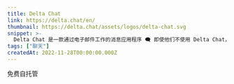 ```yaml
---
title: Delta Chat
link: https://delta.chat/en/
thumbnail: https://delta.chat/assets/logos/delta-chat.svg
snippet: >-
  Delta Chat 是一款通过电子邮件工作的消息应用程序 🗨️ 即使他们不使用 Delta Chat，也可以向任何拥有电子邮件地址的人发送消息。
tags: ["聊天"]
createdAt: 2022-11-28T00:00:00.000Z
---
```

免费自托管